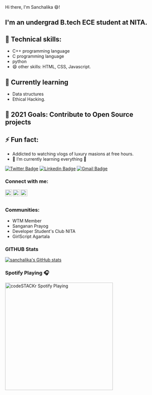  Hi there, I'm Sanchalika 😄!
 
## I'm an undergrad B.tech ECE student at NITA.

🔭 Technical skills:
--
- C++ programming language
- C programming language
- python 
- 😄 other skills: HTML, CSS, Javascript.

🌱 Currently learning
--
- Data structures 
- Ethical Hacking.

 🥅 2021 Goals: Contribute to Open Source projects
--

⚡ Fun fact: 
 --
- Addicted to watching vlogs of luxury masions at free hours.
- 🌱 I’m currently learning everything 🤣

[![Twitter Badge](https://img.shields.io/badge/-@DattaSanchalika-1ca0f1?style=flat-square&labelColor=1ca0f1&logo=twitter&logoColor=white&link=https://twitter.com/DattaSanchalika)](https://twitter.com/DattaSanchalika) 
[![Linkedin Badge](https://img.shields.io/badge/-Sanchalika_Datta-blue?style=flat-square&logo=Linkedin&logoColor=white&link=https://www.linkedin.com/in/sanchalika-datta-a956a518b/)](https://www.linkedin.com/in/sanchalika-datta-a956a518b/) 
[![Gmail Badge](https://img.shields.io/badge/-Gmail-c14438?style=flat-square&logo=Gmail&logoColor=white&link=mailto:sanchalika2019@gmail.com)](mailto:sanchalika2019@gmail.com)

### Connect with me:

[<img align="left" alt="sanchalika | Twitter" width="22px" src="https://cdn.jsdelivr.net/npm/simple-icons@v3/icons/twitter.svg" />][twitter]
[<img align="left" alt="sanchalika | LinkedIn" width="22px" src="https://cdn.jsdelivr.net/npm/simple-icons@v3/icons/linkedin.svg" />][linkedin]
[<img align="left" alt="sanchalika | Instagram" width="22px" src="https://cdn.jsdelivr.net/npm/simple-icons@v3/icons/instagram.svg" />][instagram]

<br />
<br />

### Communities:
- WTM Member
- Sanganan Prayog
- Developer Student's Club NITA
- GirlScript Agartala

### GITHUB Stats

[![sanchalika's GitHub stats](https://github-readme-stats.vercel.app/api?username=sanchalika)](https://github.com/sanchalika/github-readme-stats)

###  Spotify Playing 🎧

[<img src="https://now-playing-codestackr.vercel.app/api/spotify-playing" alt="codeSTACKr Spotify Playing" width="350" />](https://open.spotify.com/user/swyqyimdc12jajde4vpwd2x1b)
<!--
![sanchalika's github stats](https://github-readme-stats.vercel.app/api?username=sanchalika &theme=radical)
-->

[twitter]: https://twitter.com/DattaSanchalika
[instagram]: https://instagram.com/Poketo_1921
[linkedin]: https://linkedin.com/in/sanchalika-datta-a956a518b


